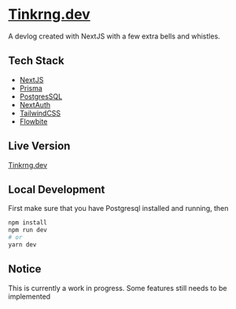 # [Tinkrng.dev](https://tinkrng.dev)
A devlog created with NextJS with a few extra bells and whistles.

## Tech Stack
* [NextJS](https://nextjs.org/)
* [Prisma](https://www.prisma.io/)
* [PostgresSQL](https://www.postgresql.org/)
* [NextAuth](https://next-auth.js.org/)
* [TailwindCSS](https://tailwindcss.com/)
* [Flowbite](https://flowbite.com/)
 
## Live Version
[Tinkrng.dev](https://tinkrng.dev)

## Local Development
First make sure that you have Postgresql installed and running, then
```bash
npm install
npm run dev
# or
yarn dev
```
## 

## Notice
This is currently a work in progress. Some features still needs to be implemented
